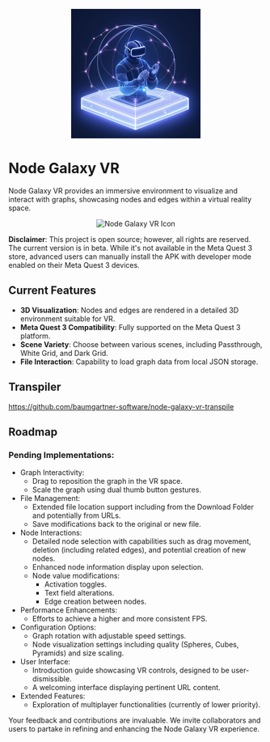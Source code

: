 <p align="center">
  <img src="https://raw.githubusercontent.com/baumgartner-software/node-galaxy-vr/main/icon.jpeg" width="256" height="256" alt="Node Galaxy VR Icon">
</p>


# Node Galaxy VR

Node Galaxy VR provides an immersive environment to visualize and interact with graphs, showcasing nodes and edges within a virtual reality space.

<p align="center">
  <img src="https://raw.githubusercontent.com/baumgartner-software/node-galaxy-vr/main/787BC469-4168-4853-AD1E-27FA6FA7F2AD.gif" width="256" height="256" alt="Node Galaxy VR Icon">
</p>


**Disclaimer**: This project is open source; however, all rights are reserved. The current version is in beta. While it's not available in the Meta Quest 3 store, advanced users can manually install the APK with developer mode enabled on their Meta Quest 3 devices.

## Current Features
- **3D Visualization**: Nodes and edges are rendered in a detailed 3D environment suitable for VR.
- **Meta Quest 3 Compatibility**: Fully supported on the Meta Quest 3 platform.
- **Scene Variety**: Choose between various scenes, including Passthrough, White Grid, and Dark Grid.
- **File Interaction**: Capability to load graph data from local JSON storage.

## Transpiler

https://github.com/baumgartner-software/node-galaxy-vr-transpile


## Roadmap

### Pending Implementations:
- Graph Interactivity:
  - Drag to reposition the graph in the VR space.
  - Scale the graph using dual thumb button gestures.
- File Management:
  - Extended file location support including from the Download Folder and potentially from URLs.
  - Save modifications back to the original or new file.
- Node Interactions:
  - Detailed node selection with capabilities such as drag movement, deletion (including related edges), and potential creation of new nodes.
  - Enhanced node information display upon selection.
  - Node value modifications:
    - Activation toggles.
    - Text field alterations.
    - Edge creation between nodes.
- Performance Enhancements:
  - Efforts to achieve a higher and more consistent FPS.
- Configuration Options:
  - Graph rotation with adjustable speed settings.
  - Node visualization settings including quality (Spheres, Cubes, Pyramids) and size scaling.
- User Interface:
  - Introduction guide showcasing VR controls, designed to be user-dismissible.
  - A welcoming interface displaying pertinent URL content.
- Extended Features:
  - Exploration of multiplayer functionalities (currently of lower priority).

Your feedback and contributions are invaluable. We invite collaborators and users to partake in refining and enhancing the Node Galaxy VR experience.
